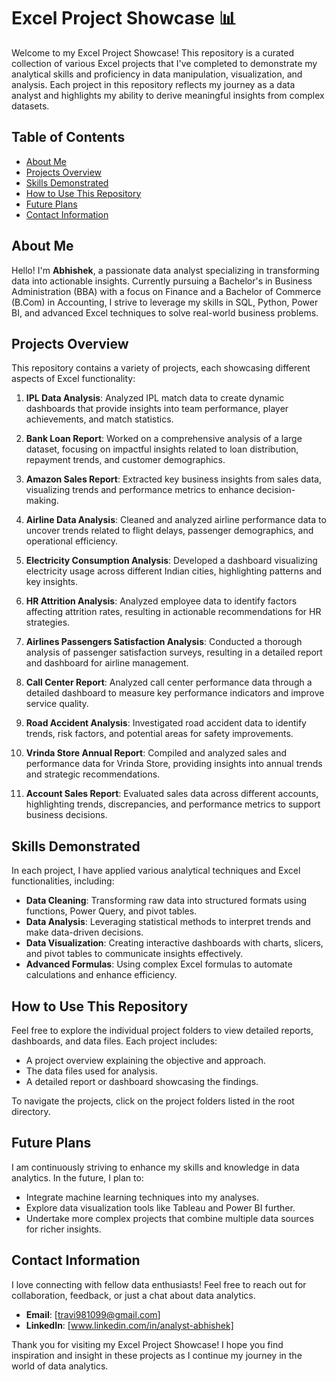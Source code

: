 # Excel Project Showcase 📊

Welcome to my Excel Project Showcase! This repository is a curated collection of various Excel projects that I've completed to demonstrate my analytical skills and proficiency in data manipulation, visualization, and analysis. Each project in this repository reflects my journey as a data analyst and highlights my ability to derive meaningful insights from complex datasets.

## Table of Contents

- [About Me](#about-me)
- [Projects Overview](#projects-overview)
- [Skills Demonstrated](#skills-demonstrated)
- [How to Use This Repository](#how-to-use-this-repository)
- [Future Plans](#future-plans)
- [Contact Information](#contact-information)

## About Me

Hello! I'm **Abhishek**, a passionate data analyst specializing in transforming data into actionable insights. Currently pursuing a Bachelor's in Business Administration (BBA) with a focus on Finance and a Bachelor of Commerce (B.Com) in Accounting, I strive to leverage my skills in SQL, Python, Power BI, and advanced Excel techniques to solve real-world business problems. 

## Projects Overview

This repository contains a variety of projects, each showcasing different aspects of Excel functionality:

1. **IPL Data Analysis**: Analyzed IPL match data to create dynamic dashboards that provide insights into team performance, player achievements, and match statistics.

2. **Bank Loan Report**: Worked on a comprehensive analysis of a large dataset, focusing on impactful insights related to loan distribution, repayment trends, and customer demographics.

3. **Amazon Sales Report**: Extracted key business insights from sales data, visualizing trends and performance metrics to enhance decision-making.

4. **Airline Data Analysis**: Cleaned and analyzed airline performance data to uncover trends related to flight delays, passenger demographics, and operational efficiency.

5. **Electricity Consumption Analysis**: Developed a dashboard visualizing electricity usage across different Indian cities, highlighting patterns and key insights.

6. **HR Attrition Analysis**: Analyzed employee data to identify factors affecting attrition rates, resulting in actionable recommendations for HR strategies.

7. **Airlines Passengers Satisfaction Analysis**: Conducted a thorough analysis of passenger satisfaction surveys, resulting in a detailed report and dashboard for airline management.

8. **Call Center Report**: Analyzed call center performance data through a detailed dashboard to measure key performance indicators and improve service quality.

9. **Road Accident Analysis**: Investigated road accident data to identify trends, risk factors, and potential areas for safety improvements.

10. **Vrinda Store Annual Report**: Compiled and analyzed sales and performance data for Vrinda Store, providing insights into annual trends and strategic recommendations.

11. **Account Sales Report**: Evaluated sales data across different accounts, highlighting trends, discrepancies, and performance metrics to support business decisions.

## Skills Demonstrated

In each project, I have applied various analytical techniques and Excel functionalities, including:

- **Data Cleaning**: Transforming raw data into structured formats using functions, Power Query, and pivot tables.
- **Data Analysis**: Leveraging statistical methods to interpret trends and make data-driven decisions.
- **Data Visualization**: Creating interactive dashboards with charts, slicers, and pivot tables to communicate insights effectively.
- **Advanced Formulas**: Using complex Excel formulas to automate calculations and enhance efficiency.

## How to Use This Repository

Feel free to explore the individual project folders to view detailed reports, dashboards, and data files. Each project includes:

- A project overview explaining the objective and approach.
- The data files used for analysis.
- A detailed report or dashboard showcasing the findings.

To navigate the projects, click on the project folders listed in the root directory.

## Future Plans

I am continuously striving to enhance my skills and knowledge in data analytics. In the future, I plan to:

- Integrate machine learning techniques into my analyses.
- Explore data visualization tools like Tableau and Power BI further.
- Undertake more complex projects that combine multiple data sources for richer insights.

## Contact Information

I love connecting with fellow data enthusiasts! Feel free to reach out for collaboration, feedback, or just a chat about data analytics.

- **Email**: [travi981099@gmail.com]
- **LinkedIn**: [www.linkedin.com/in/analyst-abhishek]

Thank you for visiting my Excel Project Showcase! I hope you find inspiration and insight in these projects as I continue my journey in the world of data analytics.
